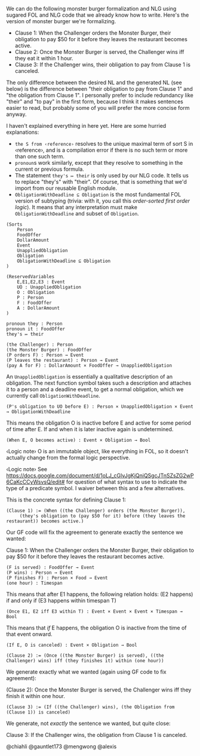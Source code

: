 We can do the following monster burger formalization and NLG using sugared FOL and NLG code that we already know how to write. 
Here's the version of monster burger we're formalizing.

* Clause 1: When the Challenger orders the Monster Burger, their obligation to pay $50 for it before they leaves the restaurant becomes active.
* Clause 2: Once the Monster Burger is served, the Challenger wins iff they eat it within 1 hour.
* Clause 3: If the Challenger wins, their obligation to pay from Clause 1 is canceled.


The only difference between the desired NL and the generated NL (see below) is the difference between "their obligation to pay from Clause 1" and "the obligation from Clause 1". I personally prefer to include redundancy like "their" and "to pay" in the first form, because I think it makes sentences easier to read, but probably some of you will prefer the more concise form anyway.

I haven't explained everything in here yet. Here are some hurried explanations: 

* `the S from ‹reference›` resolves to the unique maximal term of sort S in ‹reference›, and is a compilation error if there is no such term or more than one such term.
* `pronoun`s work similarly, except that they resolve to something in the current or previous formula. 
* The statement `they's ↦ their` is only used by our NLG code. It tells us to replace "they's" with "their". Of course, that is something that we'd import from our reusable English module. 
* `ObligationWithDeadline ⊆ Obligation` is the most fundamental FOL version of subtyping (trivia: with it, you call this *order-sorted first order logic*). It means that any interpretation must make `ObligationWithDeadline` and subset of `Obligation`.


```
(Sorts 
	Person
	FoodOffer
	DollarAmount
	Event
	UnappliedObligation
	Obligation
	ObligationWithDeadline ⊆ Obligation
)

(ReservedVariables
	E,E1,E2,E3 : Event
	UO : UnappliedObligation	
	O : Obligation
	P : Person
	F : FoodOffer
	A : DollarAmount
)

pronoun they : Person
pronoun it : FoodOffer
they's ↦ their

(the Challenger) : Person
(the Monster Burger) : FoodOffer
(P orders F) : Person → Event
(P leaves the restaurant) : Person → Event
(pay A for F) : DollarAmount × FoodOffer → UnappliedObligation
```

An `UnappliedObligation` is essentially a qualitative description of an obligation. The next function symbol takes such a description and attaches it to a person and a deadline event, to get a normal obligation, which we currently call `ObligationWithDeadline`.

```
(P's obligation to UO before E) : Person × UnappliedObligation × Event → ObligationWithDeadline
```

This means the obligation O is inactive before E and active for some period of time after E. If and when it is later inactive again is undetermined.

```
(When E, O becomes active) : Event × Obligation → Bool
```
‹Logic note› O is an immutable object, like everything in FOL, so it doesn't actually change from the formal logic perspective.
 
‹Logic note› See https://docs.google.com/document/d/1oLJ_cGlvJgKjQniQSgcJTnSZsZG2wP6CaKcCCyWsvsQ/edit# for question of what syntax to use to indicate the type of a predicate symbol. I waiver between this and a few alternatives. 

This is the concrete syntax for defining Clause 1:

```
(Clause 1) := (When ((the Challenger) orders (the Monster Burger)), 
     (they's obligation to (pay $50 for it) before (they leaves the restaurant)) becomes active.)
```

Our GF code will fix the agreement to generate exactly the sentence we wanted:

Clause 1: When the Challenger orders the Monster Burger, their obligation to pay $50 for it before they leaves the restaurant becomes active.

```
(F is served) : FoodOffer → Event
(P wins) : Person → Event
(P finishes F) : Person × Food → Event
(one hour) : Timespan
```

This means that after E1 happens, the following relation holds: (E2 happens) if and only if (E3 happens within timespan T)
```
(Once E1, E2 iff E3 within T) : Event × Event × Event × Timespan → Bool
```

This means that *if* E happens, the obligation O is inactive from the time of that event onward.
```
(If E, O is canceled) : Event × Obligation → Bool
```

```
(Clause 2) := (Once ((the Monster Burger) is served), ((the Challenger) wins) iff (they finishes it) within (one hour))
```

We generate exactly what we wanted (again using GF code to fix agreement):

(Clause 2): Once the Monster Burger is served, the Challenger wins iff they finish it within one hour.

```
(Clause 3) := (If ((the Challenger) wins), (the Obligation from (Clause 1)) is canceled)
```

We generate, not *exactly* the sentence we wanted, but quite close:

Clause 3: If the Challenger wins, the obligation from Clause 1 is canceled.

@chiahli @gauntlet173 @mengwong @alexis 






<!-- ; `When E1, P acquires the obligation to UO before E2` : Event × Person × UnappliedObligation × Event × Obligation → * 
`When E1, E2` : Event × Event → *
`P acquires the obligation O to UO before E2` : Event × Person × Obligation × UnappliedObligation × Event → Event
`When E1, P acquires the obligation to UO before E2` : Event × Person × UnappliedObligation × Event → Obligation  
Happens((the Challenger) orders the Monster Burger) → O becomes active
-->

<!--Clause1 := ∃!o:Obligation. (When ((the Challenger) orders the Monster Burger), (the Challenger) acquires the obligation to (pay $50) before ((the Challenger) leaves the restaurant) o)
-->
<!--
----------------------------------------


Do we want to say that the restaurant's canceling of the payment obligation is itself an obligation? If so, it's a kind of obligation that, depending on if the customer orders anything else and how they pay, if we model it accurately enough, can only be violated, not (permanently) fufilled, since at any point in the future the restaurant could violate the obligation by charging the customer's credit card (if they have the customer's credit card number).
(1) The restaurant doesn't insist on payment before the customer leaves.
(2) The restaurant _never_ charges the customer's credit card for the monster burger.



----------------------------------------

Sorts 

* `Actor`
* `Time`, `Duration`
* `Task`
* `Obligation`, `ObligationWithDeadline`
* `Contract`

```
‹monster burger contract› : Contract
‹the start of this challenge› : Time
```

> (1) The Challenger must pay $50 to Bob’s Burgers.

‹the Challenger must pay $50 to Bob’s Burgers› : Obligation

> "This is due in 3601 seconds." 

We rewrite that to: ```This must be done within 3601 seconds of the start of this challenge.```

```
❬___ is satisfied within ___ of ___❭ : Obligation × Duration × Time → Obligation
‹3601 seconds› : Duration
```

```
‹1› : Obligation := let ‹this› := ‹the Challenger must pay $50 to Bob’s Burgers›
		in ❬‹this› is satisfied within ‹3601 seconds› of ‹the start of this challenge›❭
```

> (2) The Challenger must complete the Food Challenge, consisting of:
> > (2a) eating the whole 1kg Monster Burger and Fries; and
> > 
> > (2b) complete the obligation in clause (2a), above, within 1 hour (3600 seconds) of the start of this challenge.

```
‹2a› : Obligation := ‹the challenger must eat the whole 1kg Monster Burger and Fries› 
‹3600 seconds› : Duration
‹2b› : Obligation := ❬‹2a› is satisfied within ‹3600 seconds› of ‹the start of this challenge›❭
both : Obligation × Obligation → Obligation
‹2› := both(‹2a›,‹2b›)
```

> (3) Immediately upon the satisfaction of the above, the Restaurant must waive any cost of the 1kg Monster Burger and Fries in clause (2a) above.

```
❬___ is satisfied by ___› : Obligation × Time → *
❬immediately after satisfying _____, must _____❭ : Obligation × Obligation → Obligation
‹waive cost› : Obligation
‹3› : Obligation := ❬immediately after satisfying ‹2›, must ‹waive cost›❭
```

‹waive cost› means ‹a› gets canceled.
```
∀t:Time. ∀d:Duration. ❬‹waive cost› is satisfied within d of t❭
‹the Restaurant must waive any cost of the 1kg Monster Burger and Fries› : Obligation := ‹waive cost›(‹2a)

```

------------------------


‹complete ___ within ___ of ___ : Task × Duration × Time → Task
‹2b› := ‹complete ‹2a› within ‹3600 seconds› of ‹the start of this challenge››
‹the food challenge› : Task := and(‹2a›, ‹2b›)
‹The Challenger MAY complete ____› : Task → Obligation

‹2› := ‹The Challenger MAY complete ‹the food challenge›› : Obligation

‹3› := "The restaurant must wave any cost of the Monster Burger and Fries"


‹challenger owes $30 for a monster burger and fries› : Obligation


‹challenger eats the entire monster burger and fries› : Task 
‹___ within ___ of the start of the challenge› : Task × Duration → *
‹one hour› : Duration


-->